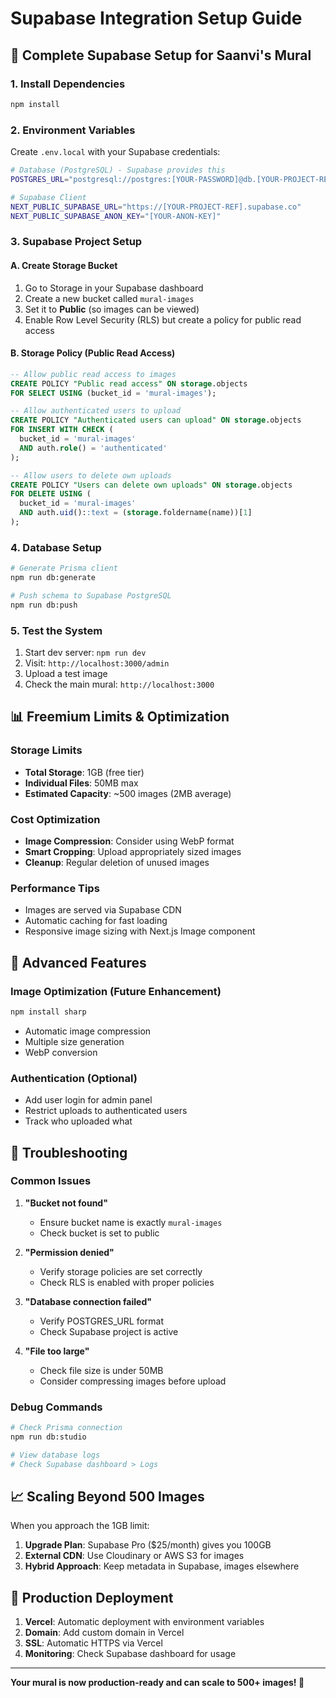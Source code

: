 # Supabase Integration Setup Guide

## 🚀 Complete Supabase Setup for Saanvi's Mural

### 1. Install Dependencies
```bash
npm install
```

### 2. Environment Variables
Create `.env.local` with your Supabase credentials:
```bash
# Database (PostgreSQL) - Supabase provides this
POSTGRES_URL="postgresql://postgres:[YOUR-PASSWORD]@db.[YOUR-PROJECT-REF].supabase.co:5432/postgres"

# Supabase Client
NEXT_PUBLIC_SUPABASE_URL="https://[YOUR-PROJECT-REF].supabase.co"
NEXT_PUBLIC_SUPABASE_ANON_KEY="[YOUR-ANON-KEY]"
```

### 3. Supabase Project Setup

#### A. Create Storage Bucket
1. Go to Storage in your Supabase dashboard
2. Create a new bucket called `mural-images`
3. Set it to **Public** (so images can be viewed)
4. Enable Row Level Security (RLS) but create a policy for public read access

#### B. Storage Policy (Public Read Access)
```sql
-- Allow public read access to images
CREATE POLICY "Public read access" ON storage.objects
FOR SELECT USING (bucket_id = 'mural-images');

-- Allow authenticated users to upload
CREATE POLICY "Authenticated users can upload" ON storage.objects
FOR INSERT WITH CHECK (
  bucket_id = 'mural-images' 
  AND auth.role() = 'authenticated'
);

-- Allow users to delete own uploads
CREATE POLICY "Users can delete own uploads" ON storage.objects
FOR DELETE USING (
  bucket_id = 'mural-images' 
  AND auth.uid()::text = (storage.foldername(name))[1]
);
```

### 4. Database Setup
```bash
# Generate Prisma client
npm run db:generate

# Push schema to Supabase PostgreSQL
npm run db:push
```

### 5. Test the System
1. Start dev server: `npm run dev`
2. Visit: `http://localhost:3000/admin`
3. Upload a test image
4. Check the main mural: `http://localhost:3000`

## 📊 Freemium Limits & Optimization

### Storage Limits
- **Total Storage**: 1GB (free tier)
- **Individual Files**: 50MB max
- **Estimated Capacity**: ~500 images (2MB average)

### Cost Optimization
- **Image Compression**: Consider using WebP format
- **Smart Cropping**: Upload appropriately sized images
- **Cleanup**: Regular deletion of unused images

### Performance Tips
- Images are served via Supabase CDN
- Automatic caching for fast loading
- Responsive image sizing with Next.js Image component

## 🔧 Advanced Features

### Image Optimization (Future Enhancement)
```bash
npm install sharp
```
- Automatic image compression
- Multiple size generation
- WebP conversion

### Authentication (Optional)
- Add user login for admin panel
- Restrict uploads to authenticated users
- Track who uploaded what

## 🚨 Troubleshooting

### Common Issues

1. **"Bucket not found"**
   - Ensure bucket name is exactly `mural-images`
   - Check bucket is set to public

2. **"Permission denied"**
   - Verify storage policies are set correctly
   - Check RLS is enabled with proper policies

3. **"Database connection failed"**
   - Verify POSTGRES_URL format
   - Check Supabase project is active

4. **"File too large"**
   - Check file size is under 50MB
   - Consider compressing images before upload

### Debug Commands
```bash
# Check Prisma connection
npm run db:studio

# View database logs
# Check Supabase dashboard > Logs
```

## 📈 Scaling Beyond 500 Images

When you approach the 1GB limit:

1. **Upgrade Plan**: Supabase Pro ($25/month) gives you 100GB
2. **External CDN**: Use Cloudinary or AWS S3 for images
3. **Hybrid Approach**: Keep metadata in Supabase, images elsewhere

## 🎯 Production Deployment

1. **Vercel**: Automatic deployment with environment variables
2. **Domain**: Add custom domain in Vercel
3. **SSL**: Automatic HTTPS via Vercel
4. **Monitoring**: Check Supabase dashboard for usage

---

**Your mural is now production-ready and can scale to 500+ images! 🎉** 